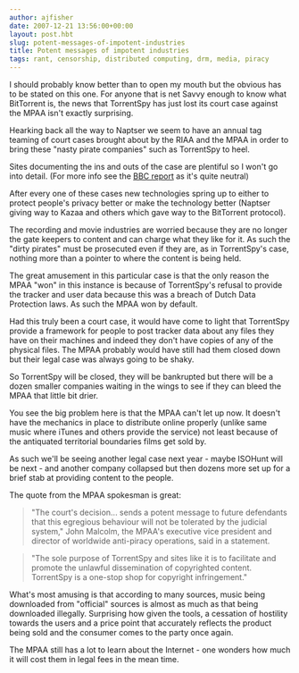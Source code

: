 ```yaml
---
author: ajfisher
date: 2007-12-21 13:56:00+00:00
layout: post.hbt
slug: potent-messages-of-impotent-industries
title: Potent messages of impotent industries
tags: rant, censorship, distributed computing, drm, media, piracy
---
```


I should probably know better than to open my mouth but the obvious has to be stated on this one. For anyone that is net Savvy enough to know what BitTorrent is, the news that TorrentSpy has just lost its court case against the MPAA isn't exactly surprising.

Hearking back all the way to Naptser we seem to have an annual tag teaming of court cases brought about by the RIAA and the MPAA in order to bring these "nasty pirate companies" such as TorrentSpy to heel.

Sites documenting the ins and outs of the case are plentiful so I won't go into detail. (For more info see the [BBC report](http://news.bbc.co.uk/1/hi/technology/7153323.stm) as it's quite neutral)

After every one of these cases new technologies spring up to either to protect people's privacy better or make the technology better (Naptser giving way to Kazaa and others which gave way to the BitTorrent protocol).

The recording and movie industries are worried because they are no longer the gate keepers to content and can charge what they like for it. As such the "dirty pirates" must be prosecuted even if they are, as in TorrentSpy's case, nothing more than a pointer to where the content is being held.

The great amusement in this particular case is that the only reason the MPAA "won" in this instance is because of TorrentSpy's refusal to provide the tracker and user data because this was a breach of Dutch Data Protection laws. As such the MPAA won by default.

Had this truly been a court case, it would have come to light that TorrentSpy provide a framework for people to post tracker data about any files they have on their machines and indeed they don't have copies of any of the physical files. The MPAA probably would have still had them closed down but their legal case was always going to be shaky.

So TorrentSpy will be closed, they will be bankrupted but there will be a dozen smaller companies waiting in the wings to see if they can bleed the MPAA that little bit drier.

You see the big problem here is that the MPAA can't let up now. It doesn't have the mechanics in place to distribute online properly (unlike same music where iTunes and others provide the service) not least because of the antiquated territorial boundaries films get sold by.

As such we'll be seeing another legal case next year - maybe ISOHunt will be next - and another company collapsed but then dozens more set up for a brief stab at providing content to the people.

The quote from the MPAA spokesman is great:

> "The court's decision... sends a potent message to future defendants that this egregious behaviour will not be tolerated by the judicial system," John Malcolm, the MPAA's executive vice president and director of worldwide anti-piracy operations, said in a statement.

> "The sole purpose of TorrentSpy and sites like it is to facilitate and promote the unlawful dissemination of copyrighted content. TorrentSpy is a one-stop shop for copyright infringement."

What's most amusing is that according to many sources, music being downloaded from "official" sources is almost as much as that being downloaded illegally. Surprising how given the tools, a cessation of hostility towards the users and a price point that accurately reflects the product being sold and the consumer comes to the party once again.

The MPAA still has a lot to learn about the Internet - one wonders how much it will cost them in legal fees in the mean time.
